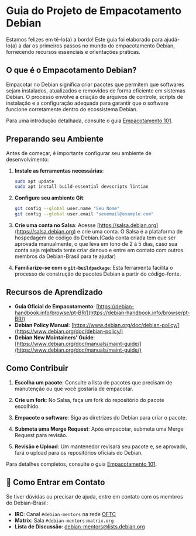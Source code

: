 # Guia do Projeto de Empacotamento Debian

Estamos felizes em tê-lo(a) a bordo! Este guia foi elaborado para ajudá-lo(a) a dar os primeiros passos no mundo do empacotamento Debian, fornecendo recursos essenciais e orientações práticas.

## O que é o Empacotamento Debian?

Empacotar no Debian significa criar pacotes que permitem que softwares sejam instalados, atualizados e removidos de forma eficiente em sistemas Debian. O processo envolve a criação de arquivos de controle, scripts de instalação e a configuração adequada para garantir que o software funcione corretamente dentro do ecossistema Debian.

Para uma introdução detalhada, consulte o guia [Empacotamento 101](https://debianbrasil.org.br/pt-br/empacotamento/empacotamento-101).

## Preparando seu Ambiente

Antes de começar, é importante configurar seu ambiente de desenvolvimento:

1. **Instale as ferramentas necessárias**:
   ```bash
   sudo apt update
   sudo apt install build-essential devscripts lintian
   ```

2. **Configure seu ambiente Git**:
   ```bash
   git config --global user.name "Seu Nome"
   git config --global user.email "seuemail@example.com"
   ```

3. **Crie uma conta no Salsa**:
   Acesse [https://salsa.debian.org](https://salsa.debian.org) e crie uma conta. O Salsa é a plataforma de hospedagem de código do Debian.(Cada conta criada tem que ser aprovada manualmente, o que leva em tono de 2 á 5 dias, caso sua conta seja rejeitada tente criar denovo e entre em contato com outros membros da Debian-Brasil para te ajudar)

4. **Familiarize-se com o `git-buildpackage`**:
   Esta ferramenta facilita o processo de construção de pacotes Debian a partir do código-fonte.

## Recursos de Aprendizado

- **Guia Oficial de Empacotamento**: [https://debian-handbook.info/browse/pt-BR/](https://debian-handbook.info/browse/pt-BR/)
- **Debian Policy Manual**: [https://www.debian.org/doc/debian-policy/](https://www.debian.org/doc/debian-policy/)
- **Debian New Maintainers' Guide**: [https://www.debian.org/doc/manuals/maint-guide/](https://www.debian.org/doc/manuals/maint-guide/)

## Como Contribuir

1. **Escolha um pacote**: Consulte a lista de pacotes que precisam de manutenção ou que você gostaria de empacotar.

2. **Crie um fork**: No Salsa, faça um fork do repositório do pacote escolhido.

3. **Empacote o software**: Siga as diretrizes do Debian para criar o pacote.

4. **Submeta uma Merge Request**: Após empacotar, submeta uma Merge Request para revisão.

5. **Revisão e Upload**: Um mantenedor revisará seu pacote e, se aprovado, fará o upload para os repositórios oficiais do Debian.

Para detalhes completos, consulte o guia [Empacotamento 101](https://debianbrasil.org.br/pt-br/empacotamento/empacotamento-101).

## 💬 Como Entrar em Contato

Se tiver dúvidas ou precisar de ajuda, entre em contato com os membros do Debian-Brasil:

- **IRC**: Canal `#debian-mentors` na rede [OFTC](https://www.oftc.net/)
- **Matrix**: Sala `#debian-mentors:matrix.org`
- **Lista de Discussão**: [debian-mentors@lists.debian.org](https://lists.debian.org/debian-mentors/)


